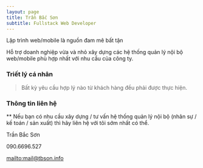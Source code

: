 ```yaml
---
layout: page
title: Trần Bắc Sơn
subtitle: Fullstack Web Developer
---
```


Lập trình web/mobile là nguồn đam mê bất tận

Hỗ trợ doanh nghiệp vừa và nhỏ xây dựng các hệ thống quản lý nội bộ web/mobile phù hợp nhất với nhu cầu của công ty.

### Triết lý cá nhân

> Bất kỳ yêu cầu hợp lý nào từ khách hàng đều phải được thực hiện.

### Thông tin liên hệ

** Nếu bạn có nhu cầu xây dựng / tư vấn hệ thống quản lý nội bộ (nhân sự / kế toán / sản xuất) thì hãy liên hệ với tôi sớm nhất có thể.

Trần Bắc Sơn

090.6696.527

[mailto:mail@tbson.info](mail@tbson.info)